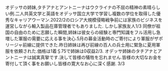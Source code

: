 オデッサの姉妹,タチアナとアントニーナはウクライナの不屈の精神の素晴らしい例.二人共英文学と英語をオデッサ国立大学で学習し複数の学位を取得した優秀なキャリアウーマン.2022/2のロシア大規模侵略戦争前には家族のビジネスを運営しながら輸入製品在庫管理者でもありました. しかし家族友人1/3
同僚が祖国の自由のために志願した瞬間,姉妹は彼女らの経験と専門知識をフル活用し急増した軍服の需要に応える事を決心.5月の募金活動時のご寄付により軍服がザポリージャ前線に提供できた.昨日姉妹は再び前線の百人の兵士用に緊急に夏用軍服を依頼された.価格は1着＄75で姉妹は0収益2/3. 
オデッサ姉妹のタチアナとアントニーナは誠実真摯です.決して皆様の犠牲を忘れません.皆様の大切なお金を寄付して頂く事をお願いし皆様の寛大なお心に深く感謝. 3/3
